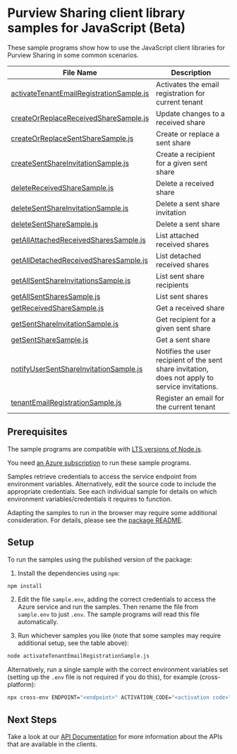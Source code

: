 # Purview Sharing client library samples for JavaScript (Beta)

These sample programs show how to use the JavaScript client libraries for Purview Sharing in some common scenarios.

| **File Name**                                                                     | **Description**                                                                                  |
| --------------------------------------------------------------------------------- | ------------------------------------------------------------------------------------------------ |
| [activateTenantEmailRegistrationSample.js][activatetenantemailregistrationsample] | Activates the email registration for current tenant                                              |
| [createOrReplaceReceivedShareSample.js][createorreplacereceivedsharesample]       | Update changes to a received share                                                               |
| [createOrReplaceSentShareSample.js][createorreplacesentsharesample]               | Create or replace a sent share                                                                   |
| [createSentShareInvitationSample.js][createsentshareinvitationsample]             | Create a recipient for a given sent share                                                        |
| [deleteReceivedShareSample.js][deletereceivedsharesample]                         | Delete a received share                                                                          |
| [deleteSentShareInvitationSample.js][deletesentshareinvitationsample]             | Delete a sent share invitation                                                                   |
| [deleteSentShareSample.js][deletesentsharesample]                                 | Delete a sent share                                                                              |
| [getAllAttachedReceivedSharesSample.js][getallattachedreceivedsharessample]       | List attached received shares                                                                    |
| [getAllDetachedReceivedSharesSample.js][getalldetachedreceivedsharessample]       | List detached received shares                                                                    |
| [getAllSentShareInvitationsSample.js][getallsentshareinvitationssample]           | List sent share recipients                                                                       |
| [getAllSentSharesSample.js][getallsentsharessample]                               | List sent shares                                                                                 |
| [getReceivedShareSample.js][getreceivedsharesample]                               | Get a received share                                                                             |
| [getSentShareInvitationSample.js][getsentshareinvitationsample]                   | Get recipient for a given sent share                                                             |
| [getSentShareSample.js][getsentsharesample]                                       | Get a sent share                                                                                 |
| [notifyUserSentShareInvitationSample.js][notifyusersentshareinvitationsample]     | Notifies the user recipient of the sent share invitation, does not apply to service invitations. |
| [tenantEmailRegistrationSample.js][tenantemailregistrationsample]                 | Register an email for the current tenant                                                         |

## Prerequisites

The sample programs are compatible with [LTS versions of Node.js](https://github.com/nodejs/release#release-schedule).

You need [an Azure subscription][freesub] to run these sample programs.

Samples retrieve credentials to access the service endpoint from environment variables. Alternatively, edit the source code to include the appropriate credentials. See each individual sample for details on which environment variables/credentials it requires to function.

Adapting the samples to run in the browser may require some additional consideration. For details, please see the [package README][package].

## Setup

To run the samples using the published version of the package:

1. Install the dependencies using `npm`:

```bash
npm install
```

2. Edit the file `sample.env`, adding the correct credentials to access the Azure service and run the samples. Then rename the file from `sample.env` to just `.env`. The sample programs will read this file automatically.

3. Run whichever samples you like (note that some samples may require additional setup, see the table above):

```bash
node activateTenantEmailRegistrationSample.js
```

Alternatively, run a single sample with the correct environment variables set (setting up the `.env` file is not required if you do this), for example (cross-platform):

```bash
npx cross-env ENDPOINT="<endpoint>" ACTIVATION_CODE="<activation code>" node activateTenantEmailRegistrationSample.js
```

## Next Steps

Take a look at our [API Documentation][apiref] for more information about the APIs that are available in the clients.

[activatetenantemailregistrationsample]: https://github.com/Azure/azure-sdk-for-js/blob/main/sdk/purview/purview-sharing-rest/samples/v1-beta/javascript/activateTenantEmailRegistrationSample.js
[createorreplacereceivedsharesample]: https://github.com/Azure/azure-sdk-for-js/blob/main/sdk/purview/purview-sharing-rest/samples/v1-beta/javascript/createOrReplaceReceivedShareSample.js
[createorreplacesentsharesample]: https://github.com/Azure/azure-sdk-for-js/blob/main/sdk/purview/purview-sharing-rest/samples/v1-beta/javascript/createOrReplaceSentShareSample.js
[createsentshareinvitationsample]: https://github.com/Azure/azure-sdk-for-js/blob/main/sdk/purview/purview-sharing-rest/samples/v1-beta/javascript/createSentShareInvitationSample.js
[deletereceivedsharesample]: https://github.com/Azure/azure-sdk-for-js/blob/main/sdk/purview/purview-sharing-rest/samples/v1-beta/javascript/deleteReceivedShareSample.js
[deletesentshareinvitationsample]: https://github.com/Azure/azure-sdk-for-js/blob/main/sdk/purview/purview-sharing-rest/samples/v1-beta/javascript/deleteSentShareInvitationSample.js
[deletesentsharesample]: https://github.com/Azure/azure-sdk-for-js/blob/main/sdk/purview/purview-sharing-rest/samples/v1-beta/javascript/deleteSentShareSample.js
[getallattachedreceivedsharessample]: https://github.com/Azure/azure-sdk-for-js/blob/main/sdk/purview/purview-sharing-rest/samples/v1-beta/javascript/getAllAttachedReceivedSharesSample.js
[getalldetachedreceivedsharessample]: https://github.com/Azure/azure-sdk-for-js/blob/main/sdk/purview/purview-sharing-rest/samples/v1-beta/javascript/getAllDetachedReceivedSharesSample.js
[getallsentshareinvitationssample]: https://github.com/Azure/azure-sdk-for-js/blob/main/sdk/purview/purview-sharing-rest/samples/v1-beta/javascript/getAllSentShareInvitationsSample.js
[getallsentsharessample]: https://github.com/Azure/azure-sdk-for-js/blob/main/sdk/purview/purview-sharing-rest/samples/v1-beta/javascript/getAllSentSharesSample.js
[getreceivedsharesample]: https://github.com/Azure/azure-sdk-for-js/blob/main/sdk/purview/purview-sharing-rest/samples/v1-beta/javascript/getReceivedShareSample.js
[getsentshareinvitationsample]: https://github.com/Azure/azure-sdk-for-js/blob/main/sdk/purview/purview-sharing-rest/samples/v1-beta/javascript/getSentShareInvitationSample.js
[getsentsharesample]: https://github.com/Azure/azure-sdk-for-js/blob/main/sdk/purview/purview-sharing-rest/samples/v1-beta/javascript/getSentShareSample.js
[notifyusersentshareinvitationsample]: https://github.com/Azure/azure-sdk-for-js/blob/main/sdk/purview/purview-sharing-rest/samples/v1-beta/javascript/notifyUserSentShareInvitationSample.js
[tenantemailregistrationsample]: https://github.com/Azure/azure-sdk-for-js/blob/main/sdk/purview/purview-sharing-rest/samples/v1-beta/javascript/tenantEmailRegistrationSample.js
[apiref]: https://docs.microsoft.com/javascript/api/@azure-rest/purview-sharing?view=azure-node-preview
[freesub]: https://azure.microsoft.com/free/
[package]: https://github.com/Azure/azure-sdk-for-js/tree/main/sdk/purview/purview-sharing-rest/README.md
